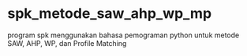 # spk_metode_saw_ahp_wp_mp
program spk menggunakan bahasa pemograman python untuk metode SAW, AHP, WP, dan Profile Matching
